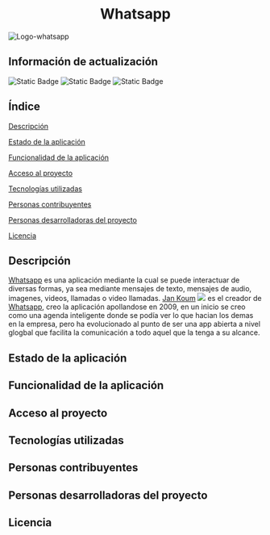 <h1 align="center">Whatsapp</h1>

![Logo-whatsapp](https://github.com/user-attachments/assets/3dcacd5e-03ce-44c5-9da9-2f742e14cfcd)

<h2>Información de actualización</h2>

![Static Badge](https://img.shields.io/badge/Lincencia-Whatsapp-red)
![Static Badge](https://img.shields.io/badge/Versi%C3%B3n-v23.42.7-green)
![Static Badge](https://img.shields.io/badge/Fecha-22%2F09%2F2025-blue)

<h2>Índice</h2>

[Descripción](#descripción)

[Estado de la aplicación](#estado-de-la-aplicación)

[Funcionalidad de la aplicación](#funcionalidad-de-la-aplicación)

[Acceso al proyecto](#acceso-al-proyecto)

[Tecnologías utilizadas](#tecnologías-utilizadas)

[Personas contribuyentes](#personas-contribuyentes)

[Personas desarrolladoras del proyecto](#personas-desarrolladoras-del-proyecto)

[Licencia](#licencia)

## Descripción

<a href="https://es.wikipedia.org/wiki/WhatsApp">Whatsapp</a> es una aplicación mediante la cual se puede interactuar de diversas formas, ya sea mediante mensajes de texto, mensajes de audio, imagenes, videos, llamadas o video llamadas. <a href="https://es.wikipedia.org/wiki/Jan_Koum">Jan Koum</a> <img src="https://github.com/user-attachments/assets/b8c95dff-a226-45f0-b7a4-38d3d0cf3dae"> es el creador de <a href="https://es.wikipedia.org/wiki/WhatsApp">Whatsapp</a>, creo la aplicación apollandose en 2009, en un inicio se creo como una agenda inteligente donde se podía ver lo que hacian los demas en la empresa, pero ha evolucionado al punto de ser una app abierta a nivel glogbal que facilita la comunicación a todo aquel que la tenga a su alcance.

## Estado de la aplicación



## Funcionalidad de la aplicación



## Acceso al proyecto



## Tecnologías utilizadas



## Personas contribuyentes



## Personas desarrolladoras del proyecto



## Licencia

